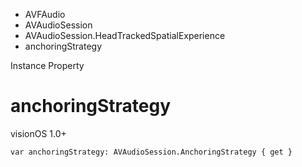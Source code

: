 

- AVFAudio
- AVAudioSession
- AVAudioSession.HeadTrackedSpatialExperience
-  anchoringStrategy 

Instance Property

# anchoringStrategy

visionOS 1.0+

``` source
var anchoringStrategy: AVAudioSession.AnchoringStrategy { get }
```

